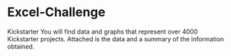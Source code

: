 # Excel-Challenge
Kickstarter
You will find data and graphs that represent over 4000 Kickstarter projects.
Attached is the data and a summary of the information obtained.
